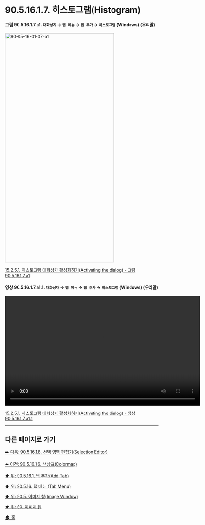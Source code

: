 # 90.5.16.1.7. 히스토그램(Histogram)

<a id="90-05-16-01-07-a1"></a>

#### 그림 90.5.16.1.7.a1. `대화상자` → `탭 메뉴` → `탭 추가` → `히스토그램` (Windows) (우리말)
<img width="358" height="754" alt="90-05-16-01-07-a1" src="https://github.com/wonder13662/gimp/assets/15767104/ad0f56a5-8e0d-46bd-9b73-6920a47d4a9b" />

[15.2.5.1. 히스토그램 대화상자 활성화하기(Activating the dialog) - 그림 90.5.16.1.7.a1](./15-02-05-01-activating_the_dialog.md#90-05-16-01-07-a1)

<a id="90-05-16-01-07-a1-01"></a>

#### 영상 90.5.16.1.7.a1.1. `대화상자` → `탭 메뉴` → `탭 추가` → `히스토그램` (Windows) (우리말)
<video controls="controls" width="640" height="360" src="https://github.com/wonder13662/gimp/assets/15767104/42238a7f-0367-43f7-8898-dc6efe0b8847"></video>

[15.2.5.1. 히스토그램 대화상자 활성화하기(Activating the dialog) - 영상 90.5.16.1.7.a1.1](./15-02-05-01-activating_the_dialog.md#90-05-16-01-07-a1-01)

***

## 다른 페이지로 가기

[➡️ 다음: 90.5.16.1.8. 선택 영역 편집기(Selection Editor)](./90-05-16-01-08-selection_editor.md)

[⬅️ 이전: 90.5.16.1.6. 색상표(Colormap)](./90-05-16-01-06-colormap.md)

[⬆️ 위: 90.5.16.1. 탭 추가(Add Tab)](./90-05-16-01-00-add_tab.md)

[⬆️ 위: 90.5.16. 탭 메뉴 (Tab Menu)](./90-05-16-00-tab_menu.md)

[⬆️ 위: 90.5. 이미지 창(Image Window)](./90-05-00-image_window.md)

[⬆️ 위: 90. 이미지 맵](./90-00-image-map.md)

[🏠 홈](./00-home.md)